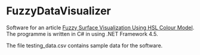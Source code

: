 # FuzzyDataVisualizer

Software for an article [Fuzzy Surface Visualization Using HSL Colour Model](http://sv-journal.org/2017-2/03.php?lang=en). The programme is written in C# in using .NET Framework 4.5. 

The file testing_data.csv contains sample data for the software.
